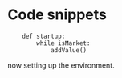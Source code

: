 # Code snippets

```language=python
    def startup:
        while isMarket:
            addValue()
```

now setting up the environment.

